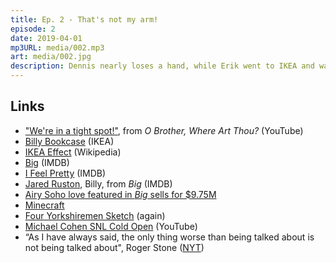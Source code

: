 ```yaml
---
title: Ep. 2 - That's not my arm!
episode: 2
date: 2019-04-01
mp3URL: media/002.mp3
art: media/002.jpg
description: Dennis nearly loses a hand, while Erik went to IKEA and watched the Tom Hanks classic "Big".
---
```


## Links

- ["We're in a tight spot!"](https://youtu.be/9Dg6DpEAscU), from _O Brother, Where Art Thou?_ (YouTube)
- [Billy Bookcase](https://www.ikea.com/us/en/catalog/products/00263850/) (IKEA)
- [IKEA Effect](https://en.wikipedia.org/wiki/IKEA_effect) (Wikipedia)
- [Big](https://www.imdb.com/title/tt0094737/) (IMDB)
- [I Feel Pretty](https://www.imdb.com/title/tt6791096/) (IMDB)
- [Jared Ruston](https://www.imdb.com/name/nm0750758), Billy, from _Big_ (IMDB)
- [Airy Soho love featured in _Big_ sells for \$9.75M](https://ny.curbed.com/2018/1/18/16906198/big-tom-hanks-soho-loft-for-sale)
- [Minecraft](https://minecraft.net/)
- [Four Yorkshiremen Sketch](https://www.youtube.com/watch?v=VKHFZBUTA4k) (again)
- [Michael Cohen SNL Cold Open](https://www.youtube.com/watch?v=Mp8kFqycfFM) (YouTube)
- “As I have always said, the only thing worse than being talked about is not being talked about", Roger Stone ([NYT](https://www.nytimes.com/2019/01/25/us/politics/roger-stone-statement.html))
